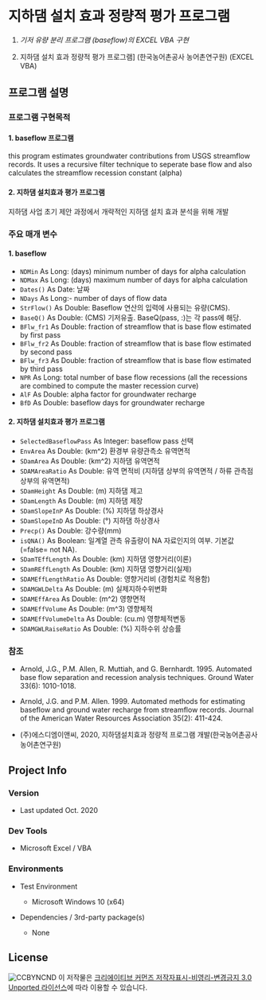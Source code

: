 # 지하댐 설치 효과 정량적 평가 프로그램

1. *기저 유량 분리 프로그램 (baseflow)의 EXCEL VBA 구현*

2. 지하댐 설치 효과 정량적 평가 프로그램] (한국농어촌공사 농어촌연구원) (EXCEL VBA)

   

## 프로그램 설명

### 프로그램 구현목적

#### 1. baseflow 프로그램

this program estimates groundwater contributions from USGS streamflow records.  It uses a recursive filter technique to seperate base flow and also calculates the streamflow recession constant (alpha)

#### 2. 지하댐 설치효과 평가 프로그램

지하댐 사업 초기 제안 과정에서 개략적인 지하댐 설치 효과 분석을 위해 개발 

### 주요 매개 변수

#### 1. baseflow

- `NDMin` As Long:  (days) minimum number of days for alpha calculation
- `NDMax` As Long:  (days) maximum number of days for alpha calculation
- `Dates()` As Date: 날짜
- `NDays` As Long:-  number of days of flow data
- `StrFlow()` As Double: Baseflow 연산의 입력에 사용되는 유량(CMS). 
- `BaseQ()` As Double: (CMS) 기저유출. BaseQ(pass, :)는 각 pass에 해당.
- `BFlw_fr1` As Double: fraction of streamflow that is base flow estimated by first pass
- `BFlw_fr2` As Double: fraction of streamflow that is base flow estimated by second pass
- `BFlw_fr3` As Double: fraction of streamflow that is base flow estimated by third pass
- `NPR` As Long: total number of base flow recessions (all the recessions are combined to compute the master recession curve)
- `AlF` As Double: alpha factor for groundwater recharge
- `BfD` As Double: baseflow days for groundwater recharge

#### 2. 지하댐 설치효과 평가 프로그램

- `SelectedBaseflowPass` As Integer: baseflow pass 선택
- `EnvArea` As Double: (km^2) 환경부 유량관측소 유역면적
- `SDamArea` As Double: (km^2) 지하댐 유역면적
- `SDAMAreaRatio` As Double: 유역 면적비 (지하댐 상부의 유역면적 / 하류 관측점 상부의 유역면적)
- `SDamHeight` As Double: (m) 지하댐 제고
- `SDamLength` As Double: (m) 지하댐 제장
- `SDamSlopeInP` As Double: (%) 지하댐 하상경사
- `SDamSlopeInD` As Double: (°) 지하댐 하상경사
- `Precp()` As Double: 강수량(mm)
- `isQNA()` As Boolean: 일계열 관측 유출량이 NA 자료인지의 여부. 기본값(=false= not NA).
- `SDamTEffLength` As Double: (km) 지하댐 영향거리(이론)
- `SDamREffLength` As Double: (km) 지하댐 영향거리(실제)
- `SDAMEffLengthRatio` As Double: 영향거리비 (경험치로 적용함)
- `SDAMGWLDelta` As Double: (m) 실제지하수위변화
- `SDAMEffArea` As Double: (m^2) 영향면적
- `SDAMEffVolume` As Double: (m^3) 영향체적
- `SDAMEffVolumeDelta` As Double: (cu.m) 영향체적변동
- `SDAMGWLRaiseRatio` As Double: (%) 지하수위 상승률

### 참조

+ Arnold, J.G., P.M. Allen, R. Muttiah, and G. Bernhardt. 1995. Automated base flow separation and recession analysis techniques. Ground Water 33(6): 1010-1018.

+ Arnold, J.G. and P.M. Allen. 1999. Automated methods for estimating baseflow and ground water recharge from streamflow records. Journal of the American Water Resources Association 35(2): 411-424.

+ (주)에스디엠이앤씨, 2020, 지하댐설치효과 정량적 프로그램 개발(한국농어촌공사 농어촌연구원)



## Project Info

### Version

- Last updated Oct. 2020

### Dev Tools

+ Microsoft Excel / VBA

### Environments

+ Test Environment

    + Microsoft Windows 10 (x64)
    
+ Dependencies / 3rd-party package(s)

    + None



## License

![CCBYNCND](https://i.creativecommons.org/l/by-nc-nd/3.0/88x31.png) 이 저작물은 <a rel="license" href="http://creativecommons.org/licenses/by-nc-nd/3.0/deed.ko">크리에이티브 커먼즈 저작자표시-비영리-변경금지 3.0 Unported 라이선스</a>에 따라 이용할 수 있습니다.